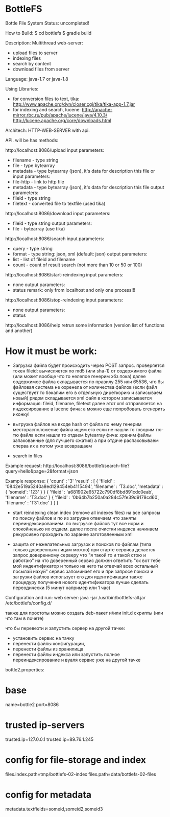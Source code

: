 # BottleFS
Bottle File System
Status: uncompleted!

How to Build:
$ cd bottlefs
$ gradle build

Description:
Multithread web-server:
  - upload files to server
  - indexing files
  - search by content
  - download files from server

Language:
java-1.7 or java-1.8

Using Libraries:
- for conversion files to text, tika:
    http://www.apache.org/dyn/closer.cgi/tika/tika-app-1.7.jar
- for indexing and search, lucene:
    http://apache-mirror.rbc.ru/pub/apache/lucene/java/4.10.3/
    http://lucene.apache.org/core/downloads.html


Architech:
HTTP-WEB-SERVER with api.

API. will be has methods:

http://localhost:8086/upload
input parameters:
* filename - type string
* file - type bytearray
* metadata - type bytearray (json), it's data for description this file
or input parameters:
* file-http - link to http file
* metadata - type bytearray (json), it's data for description this file
output parameters:
* fileid - type string
* filetext - converted file to textfile (used tika)

http://localhost:8086/download
input parameters:
* fileid - type string
output parameters:
* file - bytearray (use tika)

http://localhost:8086/search
input parameters:
* query - type string
* format - type string: json, xml (default: json)
output parameters:
* list - list of fileid and filename
* count - count of result search (not more than 10 or 50 or 100)

http://localhost:8086/start-reindexing
input parameters:
* none
output parameters:
* status
remark: only from localhost and only one process!!!

http://localhost:8086/stop-reindexing
input parameters:
* none
output parameters:
* status

http://localhost:8086/help
retrun some information (version list of functions and another)


# How it must be work:

- Загрузка файла будет происходить через POST запрос.
проверяется токен
fileid: вычисляется по md5 (или sha-1) от содержимого файла (или может вообще что то нелепое генерим хбз пока)
далее содержимое файла складывается по правилу 255 или 65536, что бы файловая система не охренела от количества файлов
(если файл существует то бэкапим его в отдельную диреткорию и записываем новый)
рядом складывается xml файл в котором записывается информация: fileid, filename, filetext
далее этот xml отправляется на индексирование в lucene
фича: а можно еще попробовать сгенерить иконку!

- выгрузка файлов
на входе hash от файла по нему генерим месторасположение файла
ищем его если не нашли то говорим тю-тю файла если нашли то отдаем bytearray
фича: храним файлы запакованные (для лучшего сжатия) а при отдаче распаковываем сперва их а потом уже возвращаем

- search in files

Example request:
http://localhost:8086/bottle1/search-file?query=hello&page=2&format=json

Example response:
{
	'count' : '3'
	'result' : [
		{
			'fileid' : '0842e519a5240a8ed129454eb4115494', 'filename' : 'ТЗ.doc', 'metadata' : {
				'someid': '123'
			}
		}
		{ 'fileid' : 'a681902e65722c790df8bd891cdc0eab', 'filename' : 'ТЗ.doc' }
		{ 'fileid' : '0b64b7b250a0a284c57fe39d9178cd60', 'filename' : 'ТЗ1.doc' }
	]
}

- start reindexing
clean index (remove all indexes files)
на все запросы по поиску файлов и по из загрузке отвечаем что заняты переиндексированием.
по выгрузке файлов тут все норм и спокойненько их отдаем.
далее после очистки индекса начинаем рекурсивно проходить по заранее заготовленным xml

- защита от нежелательных загрузок и поисков по файлам (типа только доверенным лицам можно)
при старте сервиса делается запрос доверенному серверу что "я такой то и такой стою и работаю"
на что доверенный сервис должен ответить "ок вот тебе мой индентификатор и только на него ты отвечай всех остальный посылай нахуй"
сервис запоминает его и при запросе поиска и загрузки файлов использует его для идентификации
также процедуру получения нового идентификатора лучше сделать переодически (5 минут например или 1 час)

Configuration and run:
web server:
java -jar /usr/bin/bottlefs-all.jar /etc/bottlefs/config.d/


также для простоты можно создать deb-пакет и/или init.d скрипты (или что там в почете)

что бы перевезти и запустить сервер на другой тачке:
 - установить сервис на тачку
 - перенести файлы конфигурации,
 - перенести файлы из хранилища
 - перенести файлы индекса или запустить полное переиндексирование
и вуаля сервис уже на другой тачке

bottle2.properties:
  # base 
  name=bottle2
  port=8086

  # trusted ip-servers
  trusted.ip=127.0.0.1
  trusted.ip=89.76.1.245

  # config for file-storage and index
  files.index.path=tmp/bottlefs-02-index
  files.path=data/bottlefs-02-files

  # config for metadata
  metadata.textfields=someid,someid2,someid3
